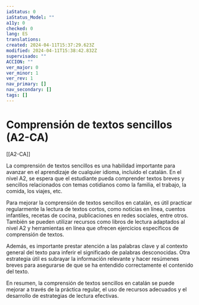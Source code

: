 ```yaml
---
iaStatus: 0
iaStatus_Model: ""
a11y: 0
checked: 0
lang: ES
translations: 
created: 2024-04-11T15:37:29.623Z
modified: 2024-04-11T15:38:42.832Z
supervisado: ""
ACCION: ""
ver_major: 0
ver_minor: 1
ver_rev: 1
nav_primary: []
nav_secondary: []
tags: []
---
```

# Comprensión de textos sencillos (A2-CA)

[[A2-CA]]

La comprensión de textos sencillos es una habilidad importante para avanzar en el aprendizaje de cualquier idioma, incluido el catalán. En el nivel A2, se espera que el estudiante pueda comprender textos breves y sencillos relacionados con temas cotidianos como la familia, el trabajo, la comida, los viajes, etc.

Para mejorar la comprensión de textos sencillos en catalán, es útil practicar regularmente la lectura de textos cortos, como noticias en línea, cuentos infantiles, recetas de cocina, publicaciones en redes sociales, entre otros. También se pueden utilizar recursos como libros de lectura adaptados al nivel A2 y herramientas en línea que ofrecen ejercicios específicos de comprensión de textos.

Además, es importante prestar atención a las palabras clave y al contexto general del texto para inferir el significado de palabras desconocidas. Otra estrategia útil es subrayar la información relevante y hacer resúmenes breves para asegurarse de que se ha entendido correctamente el contenido del texto.

En resumen, la comprensión de textos sencillos en catalán se puede mejorar a través de la práctica regular, el uso de recursos adecuados y el desarrollo de estrategias de lectura efectivas.
